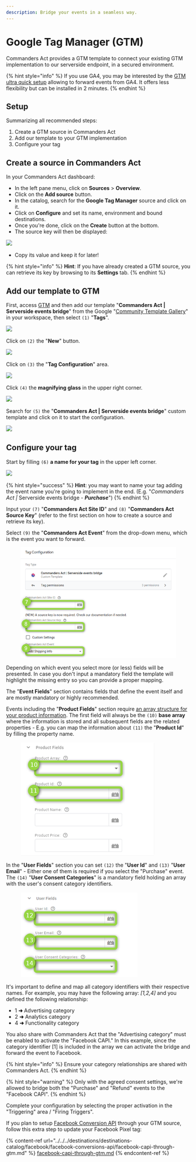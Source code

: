 ```yaml
---
description: Bridge your events in a seamless way.
---
```


# Google Tag Manager (GTM)

Commanders Act provides a GTM template to connect your existing GTM implementation to our serverside endpoint, in a secured environment.

{% hint style="info" %}
If you use GA4, you may be interested by the [GTM ultra quick setup](../../../../getting-started/integrating-your-data/gtm-tutorial.md) allowing to forward events from GA4. It offers less flexibility but can be installed in 2 minutes.
{% endhint %}

## Setup

Summarizing all recommended steps:

1. Create a GTM source in Commanders Act
2. Add our template to your GTM implementation
3. Configure your tag

## Create a source in Commanders Act

In your Commanders Act dashboard:

* In the left pane menu, click on **Sources** > **Overview**.
* Click on the **Add source** button.
* In the catalog, search for the **Google Tag Manager** source and click on it.
* Click on **Configure** and set its name, environment and bound destinations.
* Once you're done, click on the **Create** button at the bottom.
* The source key will then be displayed:

![](../../../../.gitbook/assets/serverside\_events\_bridge-key.png)

* Copy its value and keep it for later!

{% hint style="info" %}
**Hint**: If you have already created a GTM source, you can retrieve its key by browsing to its **Settings** tab.
{% endhint %}

## Add our template to GTM

First, access [GTM](https://tagmanager.google.com/) and then add our template "**Commanders Act | Serverside events bridge**" from the Google "[Community Template Gallery](https://tagmanager.google.com/gallery/#/owners/TagCommander/templates/Serverside-events-bridge)" in your workspace, then select `(1)` "**Tags**".

![](../../../../.gitbook/assets/serverside\_events\_bridge1.png)

Click on `(2)` the "**New**" button.

![](../../../../.gitbook/assets/serverside\_events\_bridge2.png)

Click on `(3)` the "**Tag Configuration**" area.

![](../../../../.gitbook/assets/serverside\_events\_bridge3.png)

Click `(4)` the **magnifying glass** in the upper right corner.

![](../../../../.gitbook/assets/serverside\_events\_bridge4.png)

Search for `(5)` the "**Commanders Act | Serverside events bridge**" custom template and click on it to start the configuration.

![](../../../../.gitbook/assets/serverside\_events\_bridge5.png)

## Configure your tag

Start by filling `(6)` **a name for your tag** in the upper left corner.

![](../../../../.gitbook/assets/serverside\_events\_bridge6.png)

{% hint style="success" %}
**Hint**: you may want to name your tag adding the event name you're going to implement in the end. (E.g. "_Commanders Act |_ Serverside events bridge _- **Purchase**_")
{% endhint %}

Input your `(7)` "**Commanders Act Site ID**" and `(8)` "**Commanders Act Source Key**" (refer to the first section on how to create a source and retrieve its key).

Select `(9)` the "**Commanders Act Event**" from the drop-down menu, which is the event you want to forward.

<figure><img src="../../../../.gitbook/assets/serverside_events_bridge7 (1).png" alt="" width="536"><figcaption></figcaption></figure>

Depending on which event you select more (or less) fields will be presented. In case you don't input a mandatory field the template will highlight the missing entry so you can provide a proper mapping.

The "**Event Fields**" section contains fields that define the event itself and are mostly mandatory or highly recommended.

Events including the "**Product Fields**" section require [an array structure for your product information](https://community.commandersact.com/tagcommander/tips-and-tricks/best-practices/common-datalayer-variables#product-arrays). The first field will always be the `(10)` **base array** where the information is stored and all subsequent fields are the related properties - E.g. you can map the information about `(11)` the "**Product Id**" by filling the property name.

<figure><img src="../../../../.gitbook/assets/serverside_events_bridge8 (1).png" alt=""><figcaption></figcaption></figure>

In the "**User Fields**" section you can set `(12)` the "**User Id**" and `(13)` "**User Email**" - Either one of them is required if you select the "Purchase" event. The `(14)` "**User Consent Categories**" is a mandatory field holding an array with the user's consent category identifiers.

<figure><img src="../../../../.gitbook/assets/serverside_events_bridge9 (1).png" alt=""><figcaption></figcaption></figure>

It's important to define and map all category identifiers with their respective names. For example, you may have the following array: _\[1,2,4]_ and you defined the following relationship:

* 1 **➜** Advertising category
* 2 **➜** Analytics category
* 4 **➜** Functionality category

You also share with Commanders Act that the "Advertising category" must be enabled to activate the "Facebook CAPI." In this example, since the category identifier \[1] is included in the array we can activate the bridge and forward the event to Facebook.

{% hint style="info" %}
Ensure your category relationships are shared with Commanders Act.
{% endhint %}

{% hint style="warning" %}
Only with the agreed consent settings, we're allowed to bridge both the "Purchase" and "Refund" events to the "Facebook CAPI".
{% endhint %}

Complete your configuration by selecting the proper activation in the "Triggering" area / "Firing Triggers".

If you plan to setup [Facebook Conversion API](../../../destinations/destinations-catalog/facebook/facebook-conversions-api.md) through your GTM source, follow this extra step to update your Facebook Pixel tag:

{% content-ref url="../../../destinations/destinations-catalog/facebook/facebook-conversions-api/facebook-capi-through-gtm.md" %}
[facebook-capi-through-gtm.md](../../../destinations/destinations-catalog/facebook/facebook-conversions-api/facebook-capi-through-gtm.md)
{% endcontent-ref %}
